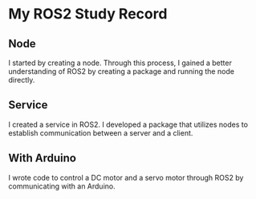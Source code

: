 # My ROS2 Study Record

## Node

I started by creating a node. Through this process, I gained a better understanding of ROS2 by creating a package and running the node directly.

## Service

I created a service in ROS2. I developed a package that utilizes nodes to establish communication between a server and a client.

## With Arduino

I wrote code to control a DC motor and a servo motor through ROS2 by communicating with an Arduino.
